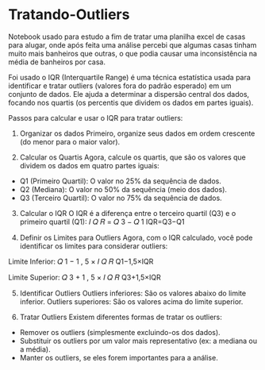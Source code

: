 # Tratando-Outliers

Notebook usado para estudo a fim de tratar uma planilha excel de casas para alugar, onde após feita uma análise percebi que algumas casas tinham muito mais banheiros que outras, o que podia causar uma inconsistência na média de banheiros por casa.

Foi usado o IQR (Interquartile Range) é uma técnica estatística usada para identificar e tratar outliers (valores fora do padrão esperado) em um conjunto de dados. Ele ajuda a determinar a dispersão central dos dados, focando nos quartis (os percentis que dividem os dados em partes iguais).

Passos para calcular e usar o IQR para tratar outliers:
1. Organizar os dados
Primeiro, organize seus dados em ordem crescente (do menor para o maior valor).

2. Calcular os Quartis
Agora, calcule os quartis, que são os valores que dividem os dados em quatro partes iguais:

- Q1 (Primeiro Quartil): O valor no 25% da sequência de dados.
- Q2 (Mediana): O valor no 50% da sequência (meio dos dados).
- Q3 (Terceiro Quartil): O valor no 75% da sequência de dados.
  
3. Calcular o IQR
O IQR é a diferença entre o terceiro quartil (Q3) e o primeiro quartil (Q1): 
𝐼
𝑄
𝑅
=
𝑄
3
−
𝑄
1
IQR=Q3−Q1

4. Definir os Limites para Outliers
Agora, com o IQR calculado, você pode identificar os limites para considerar outliers:

Limite Inferior: 
𝑄
1
−
1
,
5
×
𝐼
𝑄
𝑅
Q1−1,5×IQR

Limite Superior: 
𝑄
3
+
1
,
5
×
𝐼
𝑄
𝑅
Q3+1,5×IQR

5. Identificar Outliers
Outliers inferiores: São os valores abaixo do limite inferior.
Outliers superiores: São os valores acima do limite superior.

6. Tratar Outliers
Existem diferentes formas de tratar os outliers:

 - Remover os outliers (simplesmente excluindo-os dos dados).
 - Substituir os outliers por um valor mais representativo (ex: a mediana ou a média).
 - Manter os outliers, se eles forem importantes para a análise.
